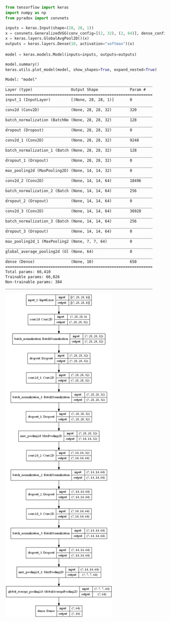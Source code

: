 ```python
from tensorflow import keras
import numpy as np
from pyradox import convnets
```


```python
inputs = keras.Input(shape=(28, 28, 1))
x = convnets.GeneralizedVGG(conv_config=[(2, 32), (2, 64)], dense_config=[], conv_batch_norm=True, conv_dropout=0.2)(inputs)
x = keras.layers.GlobalAvgPool2D()(x)
outputs = keras.layers.Dense(10, activation="softmax")(x)

model = keras.models.Model(inputs=inputs, outputs=outputs) 
```


```python
model.summary()
keras.utils.plot_model(model, show_shapes=True, expand_nested=True)
```

    Model: "model"
    _________________________________________________________________
    Layer (type)                 Output Shape              Param #   
    =================================================================
    input_1 (InputLayer)         [(None, 28, 28, 1)]       0         
    _________________________________________________________________
    conv2d (Conv2D)              (None, 28, 28, 32)        320       
    _________________________________________________________________
    batch_normalization (BatchNo (None, 28, 28, 32)        128       
    _________________________________________________________________
    dropout (Dropout)            (None, 28, 28, 32)        0         
    _________________________________________________________________
    conv2d_1 (Conv2D)            (None, 28, 28, 32)        9248      
    _________________________________________________________________
    batch_normalization_1 (Batch (None, 28, 28, 32)        128       
    _________________________________________________________________
    dropout_1 (Dropout)          (None, 28, 28, 32)        0         
    _________________________________________________________________
    max_pooling2d (MaxPooling2D) (None, 14, 14, 32)        0         
    _________________________________________________________________
    conv2d_2 (Conv2D)            (None, 14, 14, 64)        18496     
    _________________________________________________________________
    batch_normalization_2 (Batch (None, 14, 14, 64)        256       
    _________________________________________________________________
    dropout_2 (Dropout)          (None, 14, 14, 64)        0         
    _________________________________________________________________
    conv2d_3 (Conv2D)            (None, 14, 14, 64)        36928     
    _________________________________________________________________
    batch_normalization_3 (Batch (None, 14, 14, 64)        256       
    _________________________________________________________________
    dropout_3 (Dropout)          (None, 14, 14, 64)        0         
    _________________________________________________________________
    max_pooling2d_1 (MaxPooling2 (None, 7, 7, 64)          0         
    _________________________________________________________________
    global_average_pooling2d (Gl (None, 64)                0         
    _________________________________________________________________
    dense (Dense)                (None, 10)                650       
    =================================================================
    Total params: 66,410
    Trainable params: 66,026
    Non-trainable params: 384
    _________________________________________________________________
    




![png](output_3_1.png)
